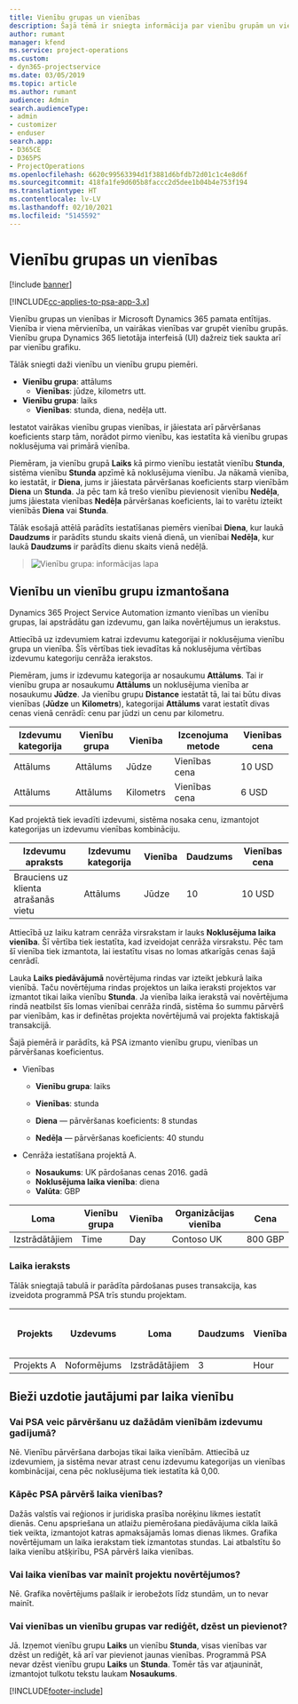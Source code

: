 ```yaml
---
title: Vienību grupas un vienības
description: Šajā tēmā ir sniegta informācija par vienību grupām un vienībām.
author: rumant
manager: kfend
ms.service: project-operations
ms.custom:
- dyn365-projectservice
ms.date: 03/05/2019
ms.topic: article
ms.author: rumant
audience: Admin
search.audienceType:
- admin
- customizer
- enduser
search.app:
- D365CE
- D365PS
- ProjectOperations
ms.openlocfilehash: 6620c99563394d1f3881d6bfdb72d01c1c4e8d6f
ms.sourcegitcommit: 418fa1fe9d605b8faccc2d5dee1b04b4e753f194
ms.translationtype: HT
ms.contentlocale: lv-LV
ms.lasthandoff: 02/10/2021
ms.locfileid: "5145592"
---
```

# <a name="unit-groups-and-units"></a>Vienību grupas un vienības

[!include [banner](../includes/psa-now-project-operations.md)]

[!INCLUDE[cc-applies-to-psa-app-3.x](../includes/cc-applies-to-psa-app-3x.md)]

Vienību grupas un vienības ir Microsoft Dynamics 365 pamata entītijas. Vienība ir viena mērvienība, un vairākas vienības var grupēt vienību grupās. Vienību grupa Dynamics 365 lietotāja interfeisā (UI) dažreiz tiek saukta arī par vienību grafiku. 

Tālāk sniegti daži vienību un vienību grupu piemēri.
 
- **Vienību grupa**: attālums 
    - **Vienības**: jūdze, kilometrs utt.
- **Vienību grupa**: laiks
    - **Vienības**: stunda, diena, nedēļa utt. 

Iestatot vairākas vienību grupas vienības, ir jāiestata arī pārvēršanas koeficients starp tām, norādot pirmo vienību, kas iestatīta kā vienību grupas noklusējuma vai primārā vienība. 

Piemēram, ja vienību grupā **Laiks** kā pirmo vienību iestatāt vienību **Stunda**, sistēma vienību **Stunda** apzīmē kā noklusējuma vienību. Ja nākamā vienība, ko iestatāt, ir **Diena**, jums ir jāiestata pārvēršanas koeficients starp vienībām **Diena** un **Stunda**. Ja pēc tam kā trešo vienību pievienosit vienību **Nedēļa**, jums jāiestata vienības **Nedēļa** pārvēršanas koeficients, lai to varētu izteikt vienībās **Diena** vai **Stunda**. 

Tālāk esošajā attēlā parādīts iestatīšanas piemērs vienībai **Diena**, kur laukā **Daudzums** ir parādīts stundu skaits vienā dienā, un vienībai **Nedēļa**, kur laukā **Daudzums** ir parādīts dienu skaits vienā nedēļā.

> ![Vienību grupa: informācijas lapa](media/advanced-2.png)

## <a name="using-units-and-unit-groups"></a>Vienību un vienību grupu izmantošana

Dynamics 365 Project Service Automation izmanto vienības un vienību grupas, lai apstrādātu gan izdevumu, gan laika novērtējumus un ierakstus. 

Attiecībā uz izdevumiem katrai izdevumu kategorijai ir noklusējuma vienību grupa un vienība. Šīs vērtības tiek ievadītas kā noklusējuma vērtības izdevumu kategoriju cenrāža ierakstos. 

Piemēram, jums ir izdevumu kategorija ar nosaukumu **Attālums**. Tai ir vienību grupa ar nosaukumu **Attālums** un noklusējuma vienība ar nosaukumu **Jūdze**. Ja vienību grupu **Distance** iestatāt tā, lai tai būtu divas vienības (**Jūdze** un **Kilometrs**), kategorijai **Attālums** varat iestatīt divas cenas vienā cenrādī: cenu par jūdzi un cenu par kilometru.

| Izdevumu kategorija  | Vienību grupa  | Vienība      | Izcenojuma metode  | Vienības cena  |
|-------------------|---------------|-----------|-------------------|-------------------|
| Attālums           | Attālums      | Jūdze      | Vienības cena    | 10 USD            |
| Attālums           | Attālums      | Kilometrs | Vienības cena    |  6 USD            |

Kad projektā tiek ievadīti izdevumi, sistēma nosaka cenu, izmantojot kategorijas un izdevumu vienības kombināciju. 

| Izdevumu apraksts        | Izdevumu kategorija  | Vienība  | Daudzums  | Vienības cena   |
|----------------------------|---------------------|-------|-----------|----------------|
| Brauciens uz klienta atrašanās vietu | Attālums             | Jūdze  | 10        | 10 USD         |

Attiecībā uz laiku katram cenrāža virsrakstam ir lauks **Noklusējuma laika vienība**. Šī vērtība tiek iestatīta, kad izveidojat cenrāža virsrakstu. Pēc tam šī vienība tiek izmantota, lai iestatītu visas no lomas atkarīgās cenas šajā cenrādī.

Lauka **Laiks piedāvājumā** novērtējuma rindas var izteikt jebkurā laika vienībā. Taču novērtējuma rindas projektos un laika ieraksti projektos var izmantot tikai laika vienību **Stunda**. Ja vienība laika ierakstā vai novērtējuma rindā neatbilst šīs lomas vienībai cenrāža rindā, sistēma šo summu pārvērš par vienībām, kas ir definētas projekta novērtējumā vai projekta faktiskajā transakcijā.

Šajā piemērā ir parādīts, kā PSA izmanto vienību grupu, vienības un pārvēršanas koeficientus.
- Vienības

   - **Vienību grupa**: laiks 
   - **Vienības**: stunda 
    
    - **Diena** — pārvēršanas koeficients: 8 stundas       
    - **Nedēļa** — pārvēršanas koeficients: 40 stundu  
        
- Cenrāža iestatīšana projektā A.

    - **Nosaukums**: UK pārdošanas cenas 2016. gadā 
    - **Noklusējuma laika vienība**: diena 
    - **Valūta**: GBP

| Loma      | Vienību grupa | Vienība | Organizācijas vienība | Cena   |
|-----------|------------|------|---------------------|---------|
| Izstrādātājiem | Time       | Day  | Contoso UK          | 800 GBP |

### <a name="time-entry"></a>Laika ieraksts

Tālāk sniegtajā tabulā ir parādīta pārdošanas puses transakcija, kas izveidota programmā PSA trīs stundu projektam.


| Projekts   | Uzdevums    | Loma      | Daudzums | Vienība  | Vienības cena | Rēķinā neiekļautā pārdošanas summa |
|-----------|---------|-----------|----------|-------|------------|-----------------------|
| Projekts A | Noformējums  | Izstrādātājiem | 3        | Hour  | 100 GBP    | 300 GBP               |

## <a name="time-unit-faq"></a>Bieži uzdotie jautājumi par laika vienību

### <a name="does-psa-convert-to-different-units-in-the-case-of-expenses"></a>Vai PSA veic pārvēršanu uz dažādām vienībām izdevumu gadījumā?
Nē. Vienību pārvēršana darbojas tikai laika vienībām. Attiecībā uz izdevumiem, ja sistēma nevar atrast cenu izdevumu kategorijas un vienības kombinācijai, cena pēc noklusējuma tiek iestatīta kā 0,00.

### <a name="why-does-psa-convert-time-units"></a>Kāpēc PSA pārvērš laika vienības?
Dažās valstīs vai reģionos ir juridiska prasība norēķinu likmes iestatīt dienās. Cenu apspriešana un atlaižu piemērošana piedāvājuma cikla laikā tiek veikta, izmantojot katras apmaksājamās lomas dienas likmes. Grafika novērtējumam un laika ierakstam tiek izmantotas stundas. Lai atbalstītu šo laika vienību atšķirību, PSA pārvērš laika vienības.

### <a name="can-time-units-be-changed-on-project-estimates"></a>Vai laika vienības var mainīt projektu novērtējumos?
Nē. Grafika novērtējums pašlaik ir ierobežots līdz stundām, un to nevar mainīt.

### <a name="can-units-and-unit-groups-be-edited-deleted-and-added"></a>Vai vienības un vienību grupas var rediģēt, dzēst un pievienot?
Jā. Izņemot vienību grupu **Laiks** un vienību **Stunda**, visas vienības var dzēst un rediģēt, kā arī var pievienot jaunas vienības. Programmā PSA nevar dzēst vienību grupu **Laiks** un **Stunda**. Tomēr tās var atjaunināt, izmantojot tulkotu tekstu laukam **Nosaukums**.


[!INCLUDE[footer-include](../includes/footer-banner.md)]